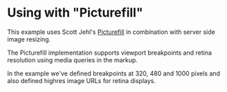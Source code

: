 # Using with "Picturefill"

This example uses Scott Jehl's [Picturefill](https://github.com/scottjehl/picturefill) in combination with server side image resizing.

The Picturefill implementation supports viewport breakpoints and retina resolution using media queries in the markup.

In the example we've defined breakpoints at 320, 480 and 1000 pixels and also defined highres image URLs for retina displays.